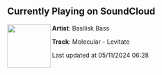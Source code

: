 ## Currently Playing on SoundCloud

[<img align="left" width="100" src="https://i1.sndcdn.com/artworks-iUlQUeZLTHz4Lhfe-l9Po7Q-t500x500.jpg">](https://soundcloud.com/basiliskbass/molecular-levitate)

**Artist**: Basilisk Bass 

**Track**: Molecular - Levitate

Last updated at 05/11/2024 06:28
